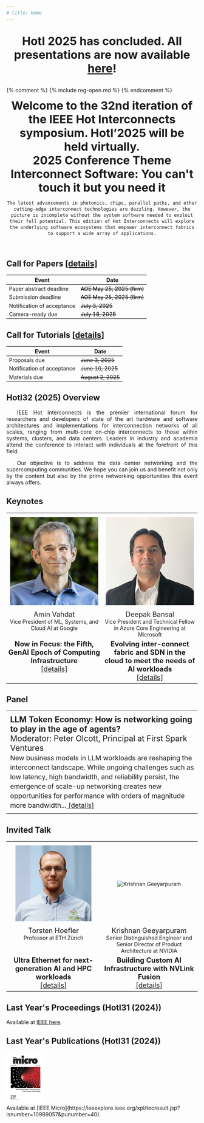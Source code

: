 ```yaml
---
# title: Home
---
```

<br>

<div style="text-align: center; font-size: 30px">
    <strong>HotI 2025 has concluded. All presentations are now available <a href="https://www.youtube.com/watch?v=b-ByJQDyWBU&list=PLBM5Lly_T4yRGBFgforeMTDpjasC_PV7r"> here</a>!</strong>
</div>

<br>

{% comment %}
{% include reg-open.md %}
{% endcomment %}

<!-- <div style="text-align: center; font-size: 30px">
<strong>2025 Conference Theme<br>
Interconnect Software: You can't touch it but you need it</strong>
</div> -->

<div style="max-width: 850px; margin: 0 auto; text-align: center">
    <div style="text-align: center; font-size: 30px">
    <!-- <a href="attendee_instructions.html" style="color:white; background-color: red">Click here to REGISTER or JOIN the event!</a><br><br> -->
    <strong>Welcome to the 32nd iteration of the IEEE Hot Interconnects symposium. </strong>
    <strong>HotI’2025 will be held virtually.</strong> <br>
    <strong>2025 Conference Theme<br>
    Interconnect Software: You can't touch it but you need it</strong>
    </div>

    The latest advancements in photonics, chips, parallel paths, and other cutting-edge interconnect technologies are dazzling. However, the picture is incomplete without the system software needed to exploit their full potential. This edition of Hot Interconnects will explore the underlying software ecosystems that empower interconnect fabrics to support a wide array of applications.
</div>


<!-- before this line you have your intro… -->
<br>

<div class="call-for-container">

  <div class="call-for-panel">
    <h2>Call for Papers <a href="call-for-papers.html">[details]</a></h2>
    <table>
      <thead>
        <tr><th>Event</th><th>Date</th></tr>
      </thead>
      <tbody>
        <tr>
          <td>Paper abstract deadline</td>
          <td><span style="color:black"><del>AOE May 25, 2025 (firm)</del></span></td>
        </tr>
        <tr>
          <td>Submission deadline</td>
          <td><span style="color:black"><del>AOE May 25, 2025 (firm)</del></span></td>
        </tr>
        <tr>
          <td>Notification of acceptance</td>
          <td><span style="color:black"><del>July 3, 2025</del></span></td>
        </tr>
        <tr>
          <td>Camera-ready due</td>
          <td><span style="color:black"><del>July 18, 2025</del></span></td>
        </tr>
      </tbody>
    </table>
  </div>

  <div class="call-for-panel">
    <h2>Call for Tutorials <a href="call-for-tutorials.html">[details]</a></h2>
    <table>
      <thead>
        <tr><th>Event</th><th>Date</th></tr>
      </thead>
      <tbody>
        <tr>
          <td>Proposals due</td>
          <td><del>June 3, 2025</del></td>
        </tr>
        <tr>
          <td>Notification of acceptance</td>
          <td><del>June 10, 2025</del></td>
        </tr>
        <tr>
          <td>Materials due</td>
          <td><del>August 2, 2025</del></td>
        </tr>
      </tbody>
    </table>
  </div>

</div>

<!-- then continues with HotI32 overview… -->


## HotI32 (2025) Overview

<div style="text-align: justify; text-indent: 2em;">
<p>
IEEE Hot Interconnects is the premier international forum for researchers
and developers of state of the art hardware and software architectures and
implementations for interconnection networks of all scales, ranging from
multi-core on-chip interconnects to those within systems, clusters, and
data centers. Leaders in industry and academia attend the conference to
interact with individuals at the forefront of this field.
</p>
<p>
Our objective is to address the data center networking and the supercomputing
communities. We hope you can join us and benefit not only by the content
but also by the prime networking opportunities this event always offers.
</p>
</div>



## Keynotes


<table class="keynote-table" style="width:100%; border-collapse: collapse;">
  <tbody>
    <!-- Row: photos -->
    <tr>
      <td style="width:50%; text-align:center; padding:10px; border:none;">
        <img src="/assets/img/amin_photo.jpg" alt="Amin Vahdat" style="width:250px; height:auto;">
      </td>
      <td style="width:50%; text-align:center; padding:10px; border:none;">
        <img src="/assets/img/speaker-deepak-size250.jpeg" alt="Deepak Bansal" style="width:250px; height:auto;">
      </td>
    </tr>
    <!-- Row: names -->
    <tr>
      <td style="text-align:center; padding:0px; border:none; font-size: 1.3em;">Amin Vahdat</td>
      <td style="text-align:center; padding:0px; border:none; font-size: 1.3em;">Deepak Bansal</td>
    </tr>
    <!-- Row: affiliations -->
    <tr>
      <td style="vertical-align:top; text-align:center; padding:0px; border:none; font-size: 1em;">
        Vice President of ML, Systems, and Cloud AI at Google
      </td>
      <td style="vertical-align:top; text-align:center; padding:0px; border:none; font-size: 1em;">
        Vice President and Technical Fellow in Azure Core Engineering at Microsoft
      </td>
    </tr>
    <!-- Row: titles + details link -->
    <tr>
      <td style="vertical-align:top; text-align:center; padding:5px; border:none; font-size: 1.3em;">
        <strong>Now in Focus: the Fifth, GenAI Epoch of Computing Infrastructure</strong> <br> <a href="keynotes-amin.html">[details]</a>
      </td>
      <td style="vertical-align:top; text-align:center; padding:5px; border:none; font-size: 1.3em;">
        <strong>Evolving inter-connect fabric and SDN in the cloud to meet the needs of AI workloads</strong> <br> <a href="keynotes-deepak.html">[details]</a>
      </td>
    </tr>
  </tbody>
</table>


## Panel

<table style="width: 100%; border-collapse: collapse; border: none;">
  <tbody>
    <tr style="vertical-align: top; text-align: left;  font-size: 1.5em;">
      <td style="width: 60%; padding: 10px; border: none;">
        <large><strong>LLM Token Economy: How is networking going to play in the age of agents?</strong></large>  <br>
        Moderator: Peter Olcott, Principal at First Spark Ventures <br>
        <small>New business models in LLM workloads are reshaping the interconnect landscape. While ongoing challenges such as low latency, high bandwidth, and reliability persist, the emergence of scale-up networking creates new opportunities for performance with orders of magnitude more bandwidth...<a href="highlight-panel.html"> [details]</a></small>
      </td>
    </tr>
  </tbody>
</table>


## Invited Talk


<table class="keynote-table" style="width:100%; border-collapse: collapse;">
  <tbody>
    <!-- Row: photos -->
    <tr>
      <td style="width:25%; text-align:center; padding:10px; border:none;">
        <img src="/assets/img/hoefler_dinfk.jpg" alt="Torsten Hoefler" style="width:auto; height:200px;">
      </td>
      <td style="width:25%; text-align:center; padding:10px; border:none;">
        <img src="/assets/img/krishnan.png" alt="Krishnan Geeyarpuram" style="width:auto; height:200px;">
      </td>
    </tr>
    <!-- Row: names -->
    <tr>
      <td style="text-align:center; padding:0px; border:none; font-size: 1.3em;">Torsten Hoefler</td>
      <td style="text-align:center; padding:0px; border:none; font-size: 1.3em;">Krishnan Geeyarpuram</td>
    </tr>
    <!-- Row: affiliations -->
    <tr>
      <td style="vertical-align:top; text-align:center; padding:0px; border:none; font-size: 1em;">
        Professor at ETH Zürich
      </td>
      <td style="vertical-align:top; text-align:center; padding:0px; border:none; font-size: 1em;">
        Senior Distinguished Engineer and Senior Director of Product Architecture at NVIDIA
      </td>
    </tr>
    <!-- Row: titles + details link -->
    <tr>
      <td style="vertical-align:top; text-align:center; padding:5px; border:none; font-size: 1.3em;">
        <strong>Ultra Ethernet for next-generation AI and HPC workloads</strong> <br> <a href="invitedtalk-torsten.html">[details]</a>
      </td>
      <td style="vertical-align:top; text-align:center; padding:5px; border:none; font-size: 1.3em;">
        <strong>Building Custom AI Infrastructure with NVLink Fusion</strong> <br> <a href="invitedtalk-krishnan.html">[details]</a>
      </td>
    </tr>
  </tbody>
</table>




## Last Year's Proceedings (HotI31 (2024))

Available at [IEEE here](https://ieeexplore.ieee.org/xpl/conhome/10664198/proceeding).

## Last Year's Publications (HotI31 (2024))

<!-- add a figure -->
<div style="text-align: left">
    <img src="/assets/img/hoti_ieeeMicro.jpg" alt="HotI31" style="width: 20%; max-width: 800px; height: auto;">
    <!-- <br> -->
    <!-- <strong>IEEE Micro</strong> -->
</div>
Available at [IEEE Micro](https://ieeexplore.ieee.org/xpl/tocresult.jsp?isnumber=10989057&punumber=40).

